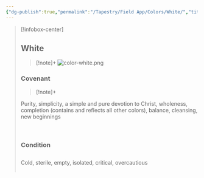 ```yaml
---
{"dg-publish":true,"permalink":"/Tapestry/Field App/Colors/White/","title":"White","tags":["covenants/colors"],"dgHomeLink":true,"dgEnableSearch":true}
---
```


> [!infobox-center] 
> ## White
> > [!note]+
> ![color-white.png](/img/user/File%20Vault/Field%20App/colors/color-white.png)
>  ### Covenant 
>> [!note]+ 
>  <p class="note first" p style="margin-bottom: 16px;"> Purity, simplicity, a simple and pure devotion to Christ, wholeness, completion (contains and reflects all other colors), balance, cleansing, new beginnings<br></span></p>
><br>
>
><h3 data-style="inverted">Condition</h3>
><p style="margin-bottom: 28px;">
>
><p class="note first-alt"> Cold, sterile, empty, isolated, critical, overcautious
><br><br>
